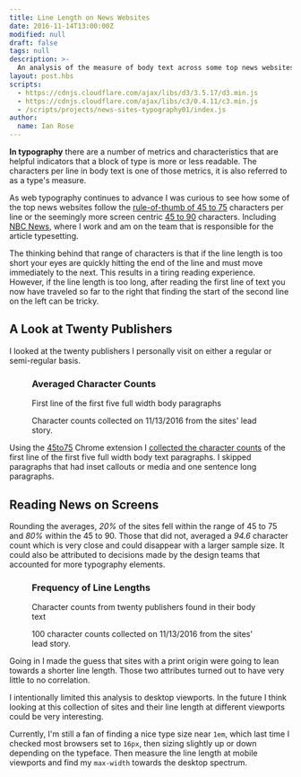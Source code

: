 ```yaml
---
title: Line Length on News Websites
date: 2016-11-14T13:00:00Z
modified: null
draft: false
tags: null
description: >-
  An analysis of the measure of body text across some top news websites.
layout: post.hbs
scripts:
  - https://cdnjs.cloudflare.com/ajax/libs/d3/3.5.17/d3.min.js
  - https://cdnjs.cloudflare.com/ajax/libs/c3/0.4.11/c3.min.js
  - /scripts/projects/news-sites-typography01/index.js
author:
  name: Ian Rose
---
```

**In typography** there are a number of metrics and characteristics that are helpful indicators that a block of type is more or less readable. The characters per line in body text is one of those metrics, it is also referred to as a type's measure.

As web typography continues to advance I was curious to see how some of the top news websites follow the [rule-of-thumb of 45 to 75](http://webtypography.net/2.1.2) characters per line or the seemingly more screen centric [45 to 90](http://practicaltypography.com/line-length.html) characters. Including [NBC News](http://www.nbcnews.com/), where I work and am on the team that is responsible for the article typesetting.

The thinking behind that range of characters is that if the line length is too short your eyes are quickly hitting the end of the line and must move immediately to the next. This results in a tiring reading experience. However, if the line length is too long, after reading the first line of text you now have traveled so far to the right that finding the start of the second line on the left can be tricky.

## A Look at Twenty Publishers

I looked at the twenty publishers I personally visit on either a regular or semi-regular basis.

<figure class="media-full">
  <h3 class="media-title">Averaged Character Counts</h3>
  <p class="media-subtitle">First line of the first five full width body paragraphs</p>
  <div id="averages"></div>
  <figcaption>Character counts collected on 11/13/2016 from the sites' lead story.</figcaption>
</figure>

Using the [45to75](https://chrome.google.com/webstore/detail/45to75/efmppndinjbljeellfdkpghgblenbcdd) Chrome extension I [collected the character counts](/assets/data/news-websites-line-lengths-11-13-2016.csv) of the first line of the first five full width body text paragraphs. I skipped paragraphs that had inset callouts or media and one sentence long paragraphs.

## Reading News on Screens

Rounding the averages, *20%* of the sites fell within the range of 45 to 75 and *80%* within the 45 to 90. Those that did not, averaged a *94.6* character count which is very close and could disappear with a larger sample size. It could also be attributed to decisions made by the design teams that accounted for more typography elements.

<figure class="media-full">
  <h3 class="media-title">Frequency of Line Lengths</h3>
  <p class="media-subtitle">Character counts from twenty publishers found in their body text</p>
  <div id="frequency"></div>
  <figcaption>100 character counts collected on 11/13/2016 from the sites' lead story.</figcaption>
</figure>

Going in I made the guess that sites with a print origin were going to lean towards a shorter line length. Those two attributes turned out to have very little to no correlation.

I intentionally limited this analysis to desktop viewports. In the future I think looking at this collection of sites and their line length at different viewports could be very interesting.

Currently, I'm still a fan of finding a nice type size near `1em`, which last time I checked most browsers set to `16px`, then sizing slightly up or down depending on the typeface. Then measure the line length at mobile viewports and find my `max-width` towards the desktop spectrum.
